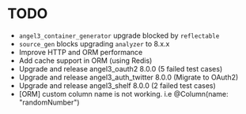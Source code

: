 # TODO

* `angel3_container_generator` upgrade blocked by `reflectable`
* `source_gen` blocks upgrading `analyzer` to 8.x.x
* Improve HTTP and ORM performance
* Add cache support in ORM (using Redis)
* Upgrade and release angel3_oauth2 8.0.0 (5 failed test cases)
* Upgrade and release angel3_auth_twitter 8.0.0 (Migrate to OAuth2)
* Upgrade and release angel3_shelf 8.0.0 (2 failed test cases)
* [ORM] custom column name is not working. i.e  @Column(name: "randomNumber")
